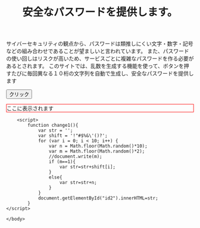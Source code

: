 <!DOCTYPE html>
<html>
    <head>
        <meta charset="utf-8">
        <title>value</title>
        <style>
            #id2{border: 1px solid red;}
        </style>
    </head>
    <body>
        <header>
            <h1>安全なパスワードを提供します。</h1>
        </header>
        <main>
            <p>サイバーセキュリティの観点から、パスワードは類推しにくい文字・数字・記号などの組み合わせであることが望ましいと言われています。
                また、パスワードの使い回しはリスクが高いため、サービスごとに複雑なパスワードを作る必要があるとされます。
                このサイトでは、乱数を生成する機能を使って、ボタンを押すたびに毎回異なる１０桁の文字列を自動で生成し、安全なパスワードを提供します
        </main>
        <button onclick="change1();">クリック</button>
        <p id="id2">ここに表示されます</p>

        <script>
            function change1(){
                var str = '';
                var shift = '!"#$%&\'()?';
                for (var i = 0; i < 10; i++) {
                    var n = Math.floor(Math.random()*10);
                    var m = Math.floor(Math.random()*2);
                    //document.write(m);
                    if (m==1){
                        var str=str+shift[i];
                    }
                    else{
                        var str=str+n;
                    }
                }
                document.getElementById("id2").innerHTML=str;
            }
    </script>

    </body>
</html>

